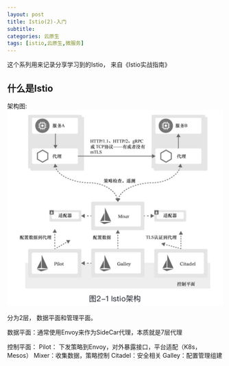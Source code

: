 ```yaml
---
layout: post
title: Istio(2)-入门
subtitle: 
categories: 云原生
tags: [istio,云原生,微服务]
---
```


这个系列用来记录分享学习到的Istio， 来自《Istio实战指南》

## 什么是Istio

架构图:
![avatar](../resouces/images/20221009-174008.jpeg)

分为2层， 数据平面和管理平面。

数据平面：通常使用Envoy来作为SideCar代理，本质就是7层代理

控制平面：
Pilot： 下发策略到Envoy，对外暴露接口，平台适配（K8s，Mesos）
Mixer：收集数据，策略控制
Citadel：安全相关
Galley：配置管理组建